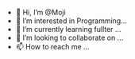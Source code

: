 - 👋 Hi, I’m @Moji
- 👀 I’m interested in Programming...
- 🌱 I’m currently learning fullter ...
- 💞️ I’m looking to collaborate on ...
- 📫 How to reach me ...

<!---
Moji45/Moji45 is a ✨ special ✨ repository because its `README.md` (this file) appears on your GitHub profile.
You can click the Preview link to take a look at your changes.
--->
